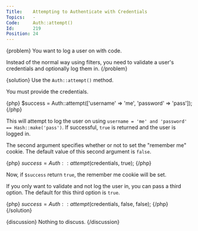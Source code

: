 ```yaml
---
Title:    Attempting to Authenticate with Credentials
Topics:   -
Code:     Auth::attempt()
Id:       219
Position: 24
---
```


{problem}
You want to log a user on with code.

Instead of the normal way using filters, you need to validate a user's credentials and optionally log them in.
{/problem}

{solution}
Use the `Auth::attempt()` method.

You must provide the credentials.

{php}
$success = Auth::attempt(['username' => 'me', 'password' => 'pass']);
{/php}

This will attempt to log the user on using `username = 'me' and 'password' == Hash::make('pass')`. If successful, `true` is returned and the user is logged in.

The second argument specifies whether or not to set the "remember me" cookie. The default value of this second argument is `false`.

{php}
$success = Auth::attempt($credentials, true);
{/php}

Now, if `$success` return `true`, the remember me cookie will be set.

If you only want to validate and not log the user in, you can pass a third option. The default for this third option is `true`.

{php}
$success = Auth::attempt($credentials, false, false);
{/php}
{/solution}

{discussion}
Nothing to discuss.
{/discussion}
